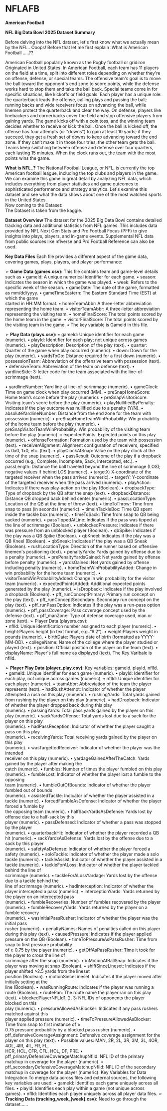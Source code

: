 # NFLAFB
**American Football**

**NFL Big Data Bowl 2025 Dataset Summary**
 
Before delving into the NFL dataset, let's first know what we actually mean by the NFL.. Ooops! Before that let me first explain :What is American Football …..?? 

  American Football popularly known as the Rugby football or gridiron Originated in United States. In American Football, each team has 11 players on the field at 
a time, split into different roles depending on whether they're on offense, defense, or special teams. The 
offensive team's goal is to move the ball toward the opponent's end zone to score points, while the 
defense works hard to stop them and take the ball back. Special teams come in for specific situations, 
like kickoffs or field goals. Each player has a unique role: the quarterback leads the offense, calling 
plays and passing the ball; running backs and wide receivers focus on advancing the ball, while linemen 
protect the quarterback and clear the way. On defense, players like linebackers and cornerbacks cover 
the field and stop offensive players from gaining yards. 
The game kicks off with a coin toss, and the winning team decides whether to receive or kick 
the ball. Once the ball is kicked off, the offense has four attempts (or "downs") to gain at least 
10 yards; if they succeed, they get a fresh set of downs to keep advancing toward the end zone. 
If they can’t make it in those four tries, the other team gets the ball. Teams keep switching 
between offense and defense over four quarters, each lasting 15 minutes. When the clock runs 
out, the team with the most points wins the game.  

**What is NFL..?**
The National Football League, or NFL, is currently the top American football league, including 
the top clubs and players in the game. We can examine this game in great detail by analyzing 
NFL data, which includes everything from player statistics and game outcomes to sophisticated 
performance and strategy analytics. Let's examine this dataset and see what the data shows 
about one of the most watched sports in the United States.          
Now coming to the Dataset:   
The Dataset is taken from the kaggle. 

**Dataset Overview**
The dataset for the 2025 Big Data Bowl contains detailed tracking data and additional statistics 
from NFL games. This includes data provided by NFL Next Gen Stats and Pro Football Focus 
(PFF) to give insights into plays, players, and in-game events. Supplemental NFL data from 
public sources like nflverse and Pro Football Reference can also be used.     

**Key Data Files**
Each file provides a different aspect of the game data, covering games, plays, players, and 
player performance: 

➢ **Game Data (games.csv):** This file contains team and game-level details such as 
• gameId: A unique numerical identifier for each game. 
• season: Indicates the season in which the game was played. 
• week: Refers to the specific week of the season. 
• gameDate: The date of the game, formatted as mm/dd/yyyy. 
• gameTimeEastern: The Eastern Standard Time (EST) at which the game  
started in HH:MM format. 
• homeTeamAbbr: A three-letter abbreviation representing the home team. 
• visitorTeamAbbr: A three-letter abbreviation representing the visiting team. 
• homeFinalScore: The total points scored by the home team in the game. 
• visitorFinalScore: The total points scored by the visiting team in the game. 
• The key variable is Gameid in this file. 

➢ **Play Data (plays.csv):** 
• gameId: Unique identifier for each game (numeric). 
• playId: Identifier for each play; not unique across games (numeric). 
• playDescription: Description of the play (text). 
• quarter: Quarter of the game when play occurred (numeric). 
• down: Down for the play (numeric). 
• yardsToGo: Distance required for a first down (numeric). 
• possessionTeam: Abbreviation of the offensive team with possession (text). 
• defensiveTeam: Abbreviation of the team on defense (text). 
• yardlineSide: 3-letter code for the team associated with the line-of-scrimmage 
(text). 

• yardlineNumber: Yard line at line-of-scrimmage (numeric). 
• gameClock: Time on game clock when play occurred (MM). 
• preSnapHomeScore: Home team’s score before the play (numeric). 
• preSnapVisitorScore: Visiting team’s score before the play (numeric). 
• playNullifiedByPenalty: Indicates if the play outcome was nullified due to a 
penalty (Y/N). 
• absoluteYardlineNumber: Distance from the end zone for the team with 
possession (numeric). 
• preSnapHomeTeamWinProbability: Win probability of the home team before 
the play (numeric). 
• preSnapVisitorTeamWinProbability: Win probability of the visiting team 
before the play (numeric). 
• expectedPoints: Expected points on this play (numeric). 
• offenseFormation: Formation used by the team with possession (text). 
• receiverAlignment: Alignment configuration of receivers, specified as 0x0, 
1x0, etc. (text). 
• playClockAtSnap: Value on the play clock at the time of the snap (numeric). 
• passResult: Outcome of the play if a dropback occurred (e.g., Complete, 
Incomplete, Sack, Intercepted, etc.). 
• passLength: Distance the ball traveled beyond the line of scrimmage (LOS); 
negative values if behind LOS (numeric). 
• targetX: X-coordinate of the targeted receiver when the pass arrived (numeric). 
• targetY: Y-coordinate of the targeted receiver when the pass arrived (numeric). 
• playAction: Indicates if there was play-action on the play (Boolean). 
• dropbackType: Type of dropback by the QB after the snap (text). 
• dropbackDistance: Distance QB dropped back behind center (numeric). 
• passLocationType: Location of the QB at the time of throw (text). 
• timeToThrow: Time from snap to pass (in seconds) (numeric). 
• timeInTackleBox: Time QB spent inside the tackle box (numeric). 
• timeToSack: Time from snap to QB being sacked (numeric). 
• passTippedAtLine: Indicates if the pass was tipped at the line of scrimmage 
(Boolean). 
• unblockedPressure: Indicates if there was pressure from an unblocked player 
(Boolean). 
• qbSpike: Indicates if the play was a QB Spike (Boolean). 
• qbKneel: Indicates if the play was a QB Kneel (Boolean). 
• qbSneak: Indicates if the play was a QB Sneak (Boolean). 
• rushLocationType: Direction of the runner based on offensive linemen's 
positioning (text). 
• penaltyYards: Yards gained by offense due to a penalty (numeric). 
• prePenaltyYardsGained: Net yards gained by offense before penalty 
(numeric). 
• yardsGained: Net yards gained by offense including penalty (numeric). 
• homeTeamWinProbabilityAdded: Change in win probability for the home 
team (numeric). 
• visitorTeamWinProbabilityAdded: Change in win probability for the visitor 
team (numeric). 
• expectedPointsAdded: Additional expected points generated by the play 
(numeric). 
• isDropback: Indicates if the play involved a dropback (Boolean). 
• pff_runConceptPrimary: Primary run concept on the play (text). 
• pff_runConceptSecondary: Secondary run concept on the play (text). 
• pff_runPassOption: Indicates if the play was a run-pass option (numeric). 
• pff_passCoverage: Pass coverage concept used by the defense (text). 
• pff_manZone: Type of defense coverage used, man or zone (text). 
➢ Player Data (players.csv):  
• nflId: Unique identification number assigned to each player (numeric). 
• height:Players height (in text format, e.g..”6’2”). 
• weight:Players weight in pounds (numeric). 
• birthDate: Players date of birth (formatted as YYYY-MM-DD). 
• collegeName: Name of the college where the player studied or played (text). 
• position: Official position of the player on the team (text). 
• displayName: Player's full name as displayed (text). 
The Key Varibale is nflId. 

➢ **Player Play Data (player_play.csv)**: Key variables: gameId, playId, nflId.  
• gameId: Unique identifier for each game (numeric). 
•  playId: Identifier for each play, not unique across games (numeric). 
•  nflId: Unique identifier for each player (numeric). 
•  teamAbbr: Abbreviation of the team the player represents (text). 
•  hadRushAttempt: Indicator of whether the player attempted a rush on this 
play (numeric). 
•  rushingYards: Total yards gained from rushing by the player on this play 
(numeric). 
•  hadDropback: Indicator of whether the player dropped back during this play   
(numeric). 
•  passingYards: Total pass yards gained by the player on this play (numeric). 
•  sackYardsOffense: Total yards lost due to a sack for the player on this play  
(numeric). 
•  hadPassReception: Indicator of whether the player caught a pass on this play  
(numeric). 
•  receivingYards: Total receiving yards gained by the player on this play  
(numeric). 
•  wasTargettedReceiver: Indicator of whether the player was the intended  
receiver on this play (numeric). 
•  yardageGainedAfterTheCatch: Yards gained by the player after making the  
catch (numeric). 
•  fumbles: Number of times the player fumbled on this play (numeric). 
•  fumbleLost: Indicator of whether the player lost a fumble to the opposing  
team (numeric). 
•  fumbleOutOfBounds: Indicator of whether the player fumbled out of bounds  
\(numeric). 
•  assistedTackle: Indicator of whether the player assisted in a tackle (numeric). 
•  forcedFumbleAsDefense: Indicator of whether the player forced a fumble by  
the opposing team (numeric). 
•  halfSackYardsAsDefense: Yards lost by offense due to a half-sack by this  
player (numeric). 
•  passDefensed: Indicator of whether a pass was stopped by the player  
(numeric). 
•  quarterbackHit: Indicator of whether the player recorded a QB hit (numeric). 
•  sackYardsAsDefense: Yards lost by the offense due to a sack by this player  
(numeric). 
•  safetyAsDefense: Indicator of whether the player forced a safety (numeric). 
•  soloTackle: Indicator of whether the player made a solo tackle (numeric). 
•  tackleAssist: Indicator of whether the player assisted in a tackle (numeric). 
•  tackleForALoss: Indicator of whether the player tackled behind the line of  
scrimmage (numeric). 
•  tackleForALossYardage: Yards lost by the offense due to a tackle behind the  
line of scrimmage (numeric). 
•  hadInterception: Indicator of whether the player intercepted a pass (numeric). 
•  interceptionYards: Yards returned by the player on an intercepted pass    
(numeric). 
•  fumbleRecoveries: Number of fumbles recovered by the player (numeric). 
•  fumbleRecoveryYards: Yards returned by the player on a fumble recovery  
(numeric). 
•  wasInitialPassRusher: Indicator of whether the player was the initial pass  
rusher (numeric). 
•  penaltyNames: Names of penalties called on this player during this play (text). 
•  causedPressure: Indicates if the player applied pressure on the QB (Boolean). 
•  timeToPressureAsPassRusher: Time from snap to first pressure probability  
of ≥ 0.75 by the player (numeric). 
•  getOffAsPassRusher: Time it took for the player to cross the line of  
scrimmage after the snap (numeric). 
•  inMotionAtBallSnap: Indicates if the player was moving at snap (Boolean). 
•  shiftSinceLineset: Indicates if the player shifted >2.5 yards from the lineset  
position (Boolean). 
•  motionSinceLineset: Indicates if the player moved after initially setting at the  
line (Boolean). 
•  wasRunningRoute: Indicates if the player was running a route (Boolean). 
•  routeRan: The route name the player ran on this play (text). 
•  blockedPlayerNFLId1, 2, 3: NFL IDs of opponents the player blocked on this  
play (numeric). 
•  pressureAllowedAsBlocker: Indicates if any pass rushers matched against this  
player applied pressure (numeric). 
•  timeToPressureAllowedAsBlocker: Time from snap to first instance of ≥  
0.75 pressure probability by a blocked pass rusher (numeric). 
•  pff_defensiveCoverageAssignment: Defensive coverage assignment for the  
player on this play (text). 
• Possible values: MAN, 2R, 2L, 3R, 3M, 3L, 4OR, 4OL, 4IR, 4IL, FR,  FL,  
HCR, HCL, CFR, CFL, HOL, DF, PRE. 
•  pff_primaryDefensiveCoverageMatchupNflId: NFL ID of the primary  
matchup in coverage for the player (numeric). 
•  pff_secondaryDefensiveCoverageMatchupNflId: NFL ID of the secondary      
matchup in coverage for the player (numeric). 
Key Variables for Data Integration 
To merge data across files and external sources, the following key variables are used: 
• gameId: Identifies each game uniquely across all files. 
• playId: Identifies each play within a game (not unique across games). 
• nflId: Identifies each player uniquely across all player data files. 
➢ **Tracking Data (tracking_week_[week].csv):** Need to go through the dataset…… 
